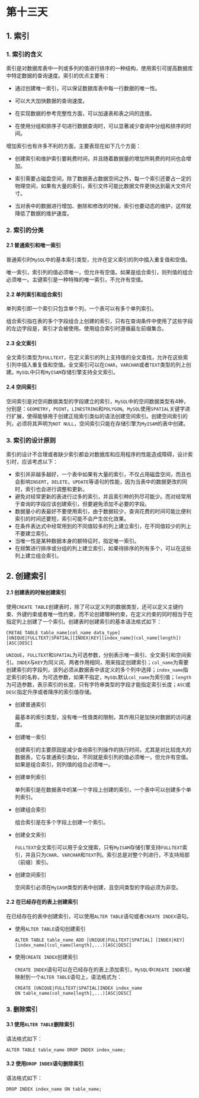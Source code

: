 # 第十三天

## 1. 索引

### 1. 索引的含义

索引是对数据库表中一列或多列的值进行排序的一种结构，使用索引可提高数据库中特定数据的查询速度。索引的优点主要有：

* 通过创建唯一索引，可以保证数据库表中每一行数据的唯一性。

* 可以大大加快数据的查询速度。

* 在实现数据的参考完整性方面，可以加速表和表之间的连接。

* 在使用分组和排序子句进行数据查询时，可以显著减少查询中分组和排序的时间。

增加索引也有许多不利的方面，主要表现在如下几个方面：

* 创建索引和维护索引要耗费时间，并且随着数据量的增加所耗费的时间也会增加。

* 索引需要占磁盘空间，除了数据表占数据空间之外，每一个索引还要占一定的物理空间，如果有大量的索引，索引文件可能比数据文件更快达到最大文件尺寸。

* 当对表中的数据进行增加、删除和修改的时候，索引也要动态的维护，这样就降低了数据的维护速度。

### 2. 索引的分类

#### 2.1 普通索引和唯一索引

普通索引时`MySQL`中的基本索引类型，允许在定义索引的列中插入重复值和空值。

唯一索引，索引列的值必须唯一，但允许有空值。如果是组合索引，则列值的组合必须唯一。主键索引是一种特殊的唯一索引，不允许有空值。

#### 2.2 单列索引和组合索引

单列索引即一个索引只包含单个列，一个表可以有多个单列索引。

组合索引指在表的多个字段组合上创建的索引，只有在查询条件中使用了这些字段的左边字段是，索引才会被使用。使用组合索引时遵循最左前缀集合。

#### 2.3 全文索引

全文索引类型为`FULLTEXT`，在定义索引的列上支持值的全文查找，允许在这些索引列中插入重复值和空值。全文索引可以在`CHAR`，`VARCHAR`或者`TEXT`类型的列上创建。`MySQL`中只有`MyISAM`存储引擎支持全文索引。

#### 2.4 空间索引

空间索引是对空间数据类型的字段建立的索引，`MySQL`中的空间数据类型有4种，分别是：`GEOMETRY`，`POINT`，`LINESTRING`和`POLYGON`。`MySQL`使用`SPATIAL`关键字进行扩展，使得能够用于创建正规索引类似的语法创建空间索引。创建空间索引的列，必须将其声明为`NOT NULL`，空间索引只能在存储引擎为`MyISAM`的表中创建。

### 3. 索引的设计原则

索引的设计不合理或者缺少索引都会对数据库和应用程序的性能造成障碍，设计索引时，应该考虑以下：

* 索引并非越多越好，一个表中如果有大量的索引，不仅占用磁盘空间，而且也会影响`INSERT`，`DELETE`，`UPDATE`等语句的性能，因为当表中的数据更改的同时，索引也会进行调整和更新。
* 避免对经常更新的表进行过多的索引，并且索引种的列尽可能少。而对经常用于查询的字段应该创建索引，但要避免添加不必要的字段。
* 数据量小的表最好不要使用索引，由于数据较少，查询花费的时间可能比便利索引的时间还要短，索引可能不会产生优化效果。
* 在条件表达式中经常用到的不同值较多的列上建立索引，在不同值较少的列上不要建立索引。
* 当唯一性是某种数据本身的额特征时，指定唯一索引。
* 在频繁进行排序或分组的列上建立索引，如果待排序的列有多个，可以在这些列上建立组合索引。

## 2. 创建索引

#### 2.1 创建表的时候创建索引

使用`CREATE TABLE`创建表时，除了可以定义列的数据类型，还可以定义主键约束、外键约束或者唯一性约束，而不论创建哪种约束，在定义约束的同时相当于在指定列上创建了一个索引。创建表时创建索引的基本语法格式如下：

~~~mysql
CRETAE TABLE table_name[col_name data_type]
[UNIQUE|FULLTEXT|SPATIAL][INDEX|KEY][index_name](col_name[length])[ASC|DESC]
~~~

`UNIQUE`，`FULLTEXT`和`SPATIAL`为可选参数，分别表示唯一索引、全文索引和空间索引。`INDEX`与`KEY`为同义词，两者作用相同，用来指定创建索引；`col_name`为需要创建索引的字段列，该列必须从数据表中该定义的多个列中选择；`index_name`指定索引的名称，为可选参数，如果不指定，`MySQL`默认`col_name`为索引值；`length`为可选参数，表示索引的长度，只有字符串类型的字段才能指定索引长度；`ASC`或`DESC`指定升序或者降序的索引值存储。

* 创建普通索引

  最基本的索引类型，没有唯一性值类的限制，其作用只是加快对数据的访问速度。

* 创建唯一索引

  创建索引的主要原因是减少查询索引列操作的执行时间，尤其是对比较庞大的数据表，它与普通索引类似，不同就是索引列的值必须唯一，但允许有空值。如果是组合索引，则列值的组合必须唯一。
  
* 创建单列索引

  单列索引是在数据表中的某一个字段上创建的索引，一个表中可以创建多个单列索引。

* 创建组合索引

  组合索引是在多个字段上创建一个索引。

* 创建全文索引

  `FULLTEXT`全文索引可以用于全文搜索，只有`MyISAM`存储引擎支持`FULLTEXT`索引，并且只为`CHAR`、`VARCHAR`和`TEXT`列。索引总是对整个列进行，不支持局部（前缀）索引。

* 创建空间索引

  空间索引必须在`MyIASM`类型的表中创建，且空间类型的字段必须为非空。

#### 2.2 在已经存在的表上创建索引

在已经存在的表中创建索引，可以使用`ALTER TABLE`语句或者`CREATE INDEX`语句。

* 使用`ALTER TABLE`语句创建索引

  ~~~mysql
  ALTER TABLE table_name ADD [UNIQUE|FULLTEXT|SPATIAL] [INDEX|KEY]
  [index_name](col_name[length],...)[ASC|DESC]
  ~~~

* 使用`CREATE INDEX`创建索引

  `CREATE INDEX`语句可以在已经存在的表上添加索引，`MySQL`中`CREATE INDEX`被映射到一个`ALTER TABLE`语句上，语法格式为：

  ~~~mysql
  CREATE [UNIQUE|FULLTEXT|SPATIAL]INDEX index_name
  ON table_name(col_name[legth],...)[ASC|DESC]
  ~~~

### 3. 删除索引

#### 3.1 使用`ALTER TABLE`删除索引

语法格式如下：

~~~mysql
ALTER TABLE table_name DROP INDEX index_name;
~~~

#### 3.2 使用`DROP INDEX`语句删除索引

语法格式如下：

~~~mysql
DROP INDEX index_name ON table_name;
~~~
